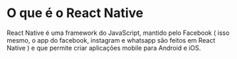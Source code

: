 # O que é o React Native

React Native é uma framework do JavaScript, mantido pelo Facebook ( isso mesmo, o app do facebook, instagram e whatsapp são feitos em React Native ) e que permite criar aplicações mobile para Android e iOS. 
